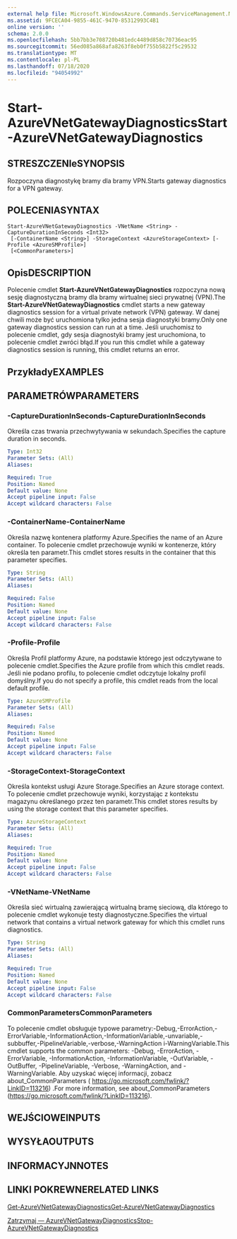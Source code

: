 ```yaml
---
external help file: Microsoft.WindowsAzure.Commands.ServiceManagement.Network.dll-Help.xml
ms.assetid: 9FCECA04-9855-461C-9470-85312993C4B1
online version: ''
schema: 2.0.0
ms.openlocfilehash: 5bb7bb3e708720b481edc4489d858c70736eac95
ms.sourcegitcommit: 56ed085a868afa8263f8eb0f755b5822f5c29532
ms.translationtype: MT
ms.contentlocale: pl-PL
ms.lasthandoff: 07/18/2020
ms.locfileid: "94054992"
---
```

# <span data-ttu-id="308bb-101">Start-AzureVNetGatewayDiagnostics</span><span class="sxs-lookup"><span data-stu-id="308bb-101">Start-AzureVNetGatewayDiagnostics</span></span>

## <span data-ttu-id="308bb-102">STRESZCZENIe</span><span class="sxs-lookup"><span data-stu-id="308bb-102">SYNOPSIS</span></span>
<span data-ttu-id="308bb-103">Rozpoczyna diagnostykę bramy dla bramy VPN.</span><span class="sxs-lookup"><span data-stu-id="308bb-103">Starts gateway diagnostics for a VPN gateway.</span></span>

## <span data-ttu-id="308bb-104">POLECENIA</span><span class="sxs-lookup"><span data-stu-id="308bb-104">SYNTAX</span></span>

```
Start-AzureVNetGatewayDiagnostics -VNetName <String> -CaptureDurationInSeconds <Int32>
 [-ContainerName <String>] -StorageContext <AzureStorageContext> [-Profile <AzureSMProfile>]
 [<CommonParameters>]
```

## <span data-ttu-id="308bb-105">Opis</span><span class="sxs-lookup"><span data-stu-id="308bb-105">DESCRIPTION</span></span>
<span data-ttu-id="308bb-106">Polecenie cmdlet **Start-AzureVNetGatewayDiagnostics** rozpoczyna nową sesję diagnostyczną bramy dla bramy wirtualnej sieci prywatnej (VPN).</span><span class="sxs-lookup"><span data-stu-id="308bb-106">The **Start-AzureVNetGatewayDiagnostics** cmdlet starts a new gateway diagnostics session for a virtual private network (VPN) gateway.</span></span>
<span data-ttu-id="308bb-107">W danej chwili może być uruchomiona tylko jedna sesja diagnostyki bramy.</span><span class="sxs-lookup"><span data-stu-id="308bb-107">Only one gateway diagnostics session can run at a time.</span></span>
<span data-ttu-id="308bb-108">Jeśli uruchomisz to polecenie cmdlet, gdy sesja diagnostyki bramy jest uruchomiona, to polecenie cmdlet zwróci błąd.</span><span class="sxs-lookup"><span data-stu-id="308bb-108">If you run this cmdlet while a gateway diagnostics session is running, this cmdlet returns an error.</span></span>

## <span data-ttu-id="308bb-109">Przykłady</span><span class="sxs-lookup"><span data-stu-id="308bb-109">EXAMPLES</span></span>

## <span data-ttu-id="308bb-110">PARAMETRÓW</span><span class="sxs-lookup"><span data-stu-id="308bb-110">PARAMETERS</span></span>

### <span data-ttu-id="308bb-111">-CaptureDurationInSeconds</span><span class="sxs-lookup"><span data-stu-id="308bb-111">-CaptureDurationInSeconds</span></span>
<span data-ttu-id="308bb-112">Określa czas trwania przechwytywania w sekundach.</span><span class="sxs-lookup"><span data-stu-id="308bb-112">Specifies the capture duration in seconds.</span></span>

```yaml
Type: Int32
Parameter Sets: (All)
Aliases: 

Required: True
Position: Named
Default value: None
Accept pipeline input: False
Accept wildcard characters: False
```

### <span data-ttu-id="308bb-113">-ContainerName</span><span class="sxs-lookup"><span data-stu-id="308bb-113">-ContainerName</span></span>
<span data-ttu-id="308bb-114">Określa nazwę kontenera platformy Azure.</span><span class="sxs-lookup"><span data-stu-id="308bb-114">Specifies the name of an Azure container.</span></span>
<span data-ttu-id="308bb-115">To polecenie cmdlet przechowuje wyniki w kontenerze, który określa ten parametr.</span><span class="sxs-lookup"><span data-stu-id="308bb-115">This cmdlet stores results in the container that this parameter specifies.</span></span>

```yaml
Type: String
Parameter Sets: (All)
Aliases: 

Required: False
Position: Named
Default value: None
Accept pipeline input: False
Accept wildcard characters: False
```

### <span data-ttu-id="308bb-116">-Profile</span><span class="sxs-lookup"><span data-stu-id="308bb-116">-Profile</span></span>
<span data-ttu-id="308bb-117">Określa Profil platformy Azure, na podstawie którego jest odczytywane to polecenie cmdlet.</span><span class="sxs-lookup"><span data-stu-id="308bb-117">Specifies the Azure profile from which this cmdlet reads.</span></span> <span data-ttu-id="308bb-118">Jeśli nie podano profilu, to polecenie cmdlet odczytuje lokalny profil domyślny.</span><span class="sxs-lookup"><span data-stu-id="308bb-118">If you do not specify a profile, this cmdlet reads from the local default profile.</span></span>

```yaml
Type: AzureSMProfile
Parameter Sets: (All)
Aliases: 

Required: False
Position: Named
Default value: None
Accept pipeline input: False
Accept wildcard characters: False
```

### <span data-ttu-id="308bb-119">-StorageContext</span><span class="sxs-lookup"><span data-stu-id="308bb-119">-StorageContext</span></span>
<span data-ttu-id="308bb-120">Określa kontekst usługi Azure Storage.</span><span class="sxs-lookup"><span data-stu-id="308bb-120">Specifies an Azure storage context.</span></span>
<span data-ttu-id="308bb-121">To polecenie cmdlet przechowuje wyniki, korzystając z kontekstu magazynu określanego przez ten parametr.</span><span class="sxs-lookup"><span data-stu-id="308bb-121">This cmdlet stores results by using the storage context that this parameter specifies.</span></span>

```yaml
Type: AzureStorageContext
Parameter Sets: (All)
Aliases: 

Required: True
Position: Named
Default value: None
Accept pipeline input: False
Accept wildcard characters: False
```

### <span data-ttu-id="308bb-122">-VNetName</span><span class="sxs-lookup"><span data-stu-id="308bb-122">-VNetName</span></span>
<span data-ttu-id="308bb-123">Określa sieć wirtualną zawierającą wirtualną bramę sieciową, dla którego to polecenie cmdlet wykonuje testy diagnostyczne.</span><span class="sxs-lookup"><span data-stu-id="308bb-123">Specifies the virtual network that contains a virtual network gateway for which this cmdlet runs diagnostics.</span></span>

```yaml
Type: String
Parameter Sets: (All)
Aliases: 

Required: True
Position: Named
Default value: None
Accept pipeline input: False
Accept wildcard characters: False
```

### <span data-ttu-id="308bb-124">CommonParameters</span><span class="sxs-lookup"><span data-stu-id="308bb-124">CommonParameters</span></span>
<span data-ttu-id="308bb-125">To polecenie cmdlet obsługuje typowe parametry:-Debug,-ErrorAction,-ErrorVariable,-InformationAction,-InformationVariable,-unvariable,-subbuffer,-PipelineVariable,-verbose,-WarningAction i-WarningVariable.</span><span class="sxs-lookup"><span data-stu-id="308bb-125">This cmdlet supports the common parameters: -Debug, -ErrorAction, -ErrorVariable, -InformationAction, -InformationVariable, -OutVariable, -OutBuffer, -PipelineVariable, -Verbose, -WarningAction, and -WarningVariable.</span></span> <span data-ttu-id="308bb-126">Aby uzyskać więcej informacji, zobacz about_CommonParameters ( https://go.microsoft.com/fwlink/?LinkID=113216) .</span><span class="sxs-lookup"><span data-stu-id="308bb-126">For more information, see about_CommonParameters (https://go.microsoft.com/fwlink/?LinkID=113216).</span></span>

## <span data-ttu-id="308bb-127">WEJŚCIOWE</span><span class="sxs-lookup"><span data-stu-id="308bb-127">INPUTS</span></span>

## <span data-ttu-id="308bb-128">WYSYŁA</span><span class="sxs-lookup"><span data-stu-id="308bb-128">OUTPUTS</span></span>

## <span data-ttu-id="308bb-129">INFORMACYJN</span><span class="sxs-lookup"><span data-stu-id="308bb-129">NOTES</span></span>

## <span data-ttu-id="308bb-130">LINKI POKREWNE</span><span class="sxs-lookup"><span data-stu-id="308bb-130">RELATED LINKS</span></span>

[<span data-ttu-id="308bb-131">Get-AzureVNetGatewayDiagnostics</span><span class="sxs-lookup"><span data-stu-id="308bb-131">Get-AzureVNetGatewayDiagnostics</span></span>](./Get-AzureVNetGatewayDiagnostics.md)

[<span data-ttu-id="308bb-132">Zatrzymaj — AzureVNetGatewayDiagnostics</span><span class="sxs-lookup"><span data-stu-id="308bb-132">Stop-AzureVNetGatewayDiagnostics</span></span>](./Stop-AzureVNetGatewayDiagnostics.md)



